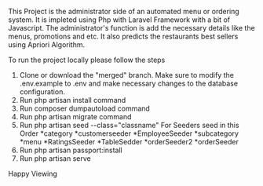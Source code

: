 This Project is the administrator side of an automated menu or ordering system. It is impleted using Php
with Laravel Framework with a bit of Javascript. The administrator's function is add the necessary details like
the menus, promotions and etc. It also predicts the restaurants best sellers using Apriori Algorithm.

To run the project locally please follow the steps
1. Clone or download the "merged" branch. Make sure to modify the .env.example to .env and make necessary changes to the database configuration.
2. Run php artisan install command
3. Run composer dumpautoload command
4. Run php artisan migrate command 
5. Run php artisan seed --class="classname"
For Seeders seed in this Order 
*category
*customerseeder
*EmployeeSeeder
*subcategory
*menu
*RatingsSeeder
*TableSedder
*orderSeeder2
*orderSeeder
6. Run php artisan passport:install
7. Run php artisan serve

Happy Viewing
